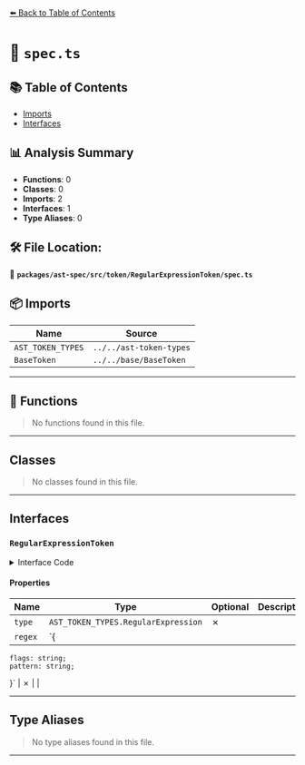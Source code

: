 [⬅️ Back to Table of Contents](../../../../../index.md)

# 📄 `spec.ts`

## 📚 Table of Contents

- [Imports](#imports)
- [Interfaces](#interfaces)

## 📊 Analysis Summary

- **Functions**: 0
- **Classes**: 0
- **Imports**: 2
- **Interfaces**: 1
- **Type Aliases**: 0

## 🛠️ File Location:
📂 **`packages/ast-spec/src/token/RegularExpressionToken/spec.ts`**

## 📦 Imports

| Name | Source |
|------|--------|
| `AST_TOKEN_TYPES` | `../../ast-token-types` |
| `BaseToken` | `../../base/BaseToken` |


---

## 🔧 Functions

> No functions found in this file.


---

## Classes

> No classes found in this file.


---

## Interfaces

### `RegularExpressionToken`

<details><summary>Interface Code</summary>

```ts
export interface RegularExpressionToken extends BaseToken {
  type: AST_TOKEN_TYPES.RegularExpression;
  regex: {
    flags: string;
    pattern: string;
  };
}
```
</details>

#### Properties

| Name | Type | Optional | Description |
|------|------|----------|-------------|
| `type` | `AST_TOKEN_TYPES.RegularExpression` | ✗ |  |
| `regex` | `{
    flags: string;
    pattern: string;
  }` | ✗ |  |


---

## Type Aliases

> No type aliases found in this file.


---